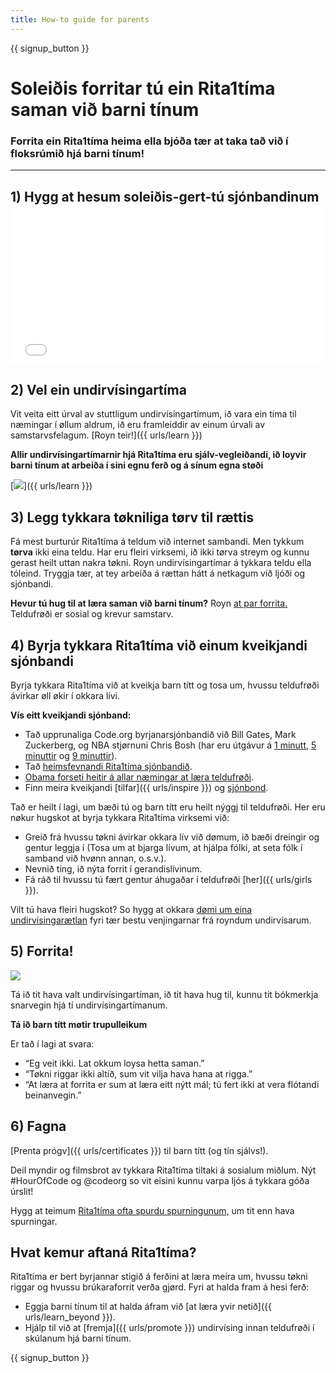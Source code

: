 ```yaml
---
title: How-to guide for parents
---
```


{{ signup_button }}

# Soleiðis forritar tú ein Rita1tíma saman við barni tínum

### Forrita ein Rita1tíma heima ella bjóða tær at taka tað við í floksrúmið hjá barni tínum!

* * *

## 1) Hygg at hesum soleiðis-gert-tú sjónbandinum <iframe width="500" height="255" src="//www.youtube.com/embed/SrnvvWDm73k" frameborder="0" allowfullscreen mark="crwd-mark"></iframe> 

## 2) Vel ein undirvísingartíma

Vit veita eitt úrval av stuttligum undirvísingartímum, ið vara ein tíma til næmingar í øllum aldrum, ið eru framleiddir av einum úrvali av samstarvsfelagum. [Royn teir!]({{ urls/learn }})

**Allir undirvísingartímarnir hjá Rita1tíma eru sjálv-vegleiðandi, ið loyvir barni tínum at arbeiða í sini egnu ferð og á sínum egna støði**

[![](/images/fit-700/tutorials.png)]({{ urls/learn }})

## 3) Legg tykkara tøkniliga tørv til rættis

Fá mest burturúr Rita1tíma á teldum við internet sambandi. Men tykkum **tørva** ikki eina teldu. Har eru fleiri virksemi, ið ikki tørva streym og kunnu gerast heilt uttan nakra tøkni. Royn undirvísingartímar á tykkara teldu ella tóleind. Tryggja tær, at tey arbeiða á rættan hátt á netkagum við ljóði og sjónbandi.

**Hevur tú hug til at læra saman við barni tínum?** Royn [at par forrita.](http://www.ncwit.org/resources/pair-programming-box-power-collaborative-learning) Teldufrøði er sosial og krevur samstarv.

## 4) Byrja tykkara Rita1tíma við einum kveikjandi sjónbandi

Byrja tykkara Rita1tíma við at kveikja barn títt og tosa um, hvussu teldufrøði ávirkar øll økir í okkara lívi.

**Vís eitt kveikjandi sjónband:**

- Tað upprunaliga Code.org byrjanarsjónbandið við Bill Gates, Mark Zuckerberg, og NBA stjørnuni Chris Bosh (har eru útgávur á [1 minutt](https://www.youtube.com/watch?v=qYZF6oIZtfc), [5 minuttir](https://www.youtube.com/watch?v=nKIu9yen5nc) og [9 minuttir](https://www.youtube.com/watch?v=dU1xS07N-FA)).
- Tað [heimsfevnandi Rita1tíma sjónbandið](https://www.youtube.com/watch?v=KsOIlDT145A).
- [Obama forseti heitir á allar næmingar at læra teldufrøði](https://www.youtube.com/watch?v=6XvmhE1J9PY).
- Finn meira kveikjandi [tilfar]({{ urls/inspire }}) og [sjónbond](https://www.youtube.com/playlist?list=PLzdnOPI1iJNfpD8i4Sx7U0y2MccnrNZuP).

Tað er heilt í lagi, um bæði tú og barn títt eru heilt nýggj til teldufrøði. Her eru nøkur hugskot at byrja tykkara Rita1tíma virksemi við:

- Greið frá hvussu tøkni ávirkar okkara lív við dømum, ið bæði dreingir og gentur leggja í (Tosa um at bjarga lívum, at hjálpa fólki, at seta fólk í samband við hvønn annan, o.s.v.).
- Nevnið ting, ið nýta forrit í gerandislívinum.
- Fá ráð til hvussu tú fært gentur áhugaðar í teldufrøði [her]({{ urls/girls }}).

Vilt tú hava fleiri hugskot? So hygg at okkara [dømi um eina undirvísingarætlan](/files/AfterschoolEducatorLessonPlanOutline.docx) fyri tær bestu venjingarnar frá royndum undirvísarum.

## 5) Forrita!

<img src="/images/fit-700/tutorial-short-link.png" />

Tá ið tit hava valt undirvísingartíman, ið tit hava hug til, kunnu tit bókmerkja snarvegin hjá tí undirvísingartímanum.

**Tá ið barn títt møtir trupulleikum**

Er tað í lagi at svara:

- “Eg veit ikki. Lat okkum loysa hetta saman.”
- “Tøkni riggar ikki altíð, sum vit vilja hava hana at rigga.”
- “At læra at forrita er sum at læra eitt nýtt mál; tú fert ikki at vera flótandi beinanvegin.”

## 6) Fagna

[Prenta prógv]({{ urls/certificates }}) til barn títt (og tín sjálvs!).

Deil myndir og filmsbrot av tykkara Rita1tíma tiltaki á sosialum miðlum. Nýt #HourOfCode og @codeorg so vit eisini kunnu varpa ljós á tykkara góða úrslit!

Hygg at teimum [Rita1tíma ofta spurdu spurningunum,](https://support.code.org/hc/en-us/categories/200147083-Hour-of-Code) um tit enn hava spurningar.

## Hvat kemur aftaná Rita1tíma?

Rita1tíma er bert byrjannar stigið á ferðini at læra meira um, hvussu tøkni riggar og hvussu brúkaraforrit verða gjørd. Fyri at halda fram á hesi ferð:

- Eggja barni tínum til at halda áfram við [at læra yvir netið]({{ urls/learn_beyond }}).
- Hjálp til við at [fremja]({{ urls/promote }}) undirvísing innan teldufrøði í skúlanum hjá barni tínum.

{{ signup_button }}